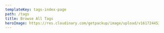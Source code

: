 ```yaml
---
templateKey: tags-index-page
path: /tags
title: Browse All Tags
heroImage: https://res.cloudinary.com/getpackup/image/upload/v1617244536/getpackup/BrightSunnySnowyMountainsWtih3Hikers.jpg
---
```

